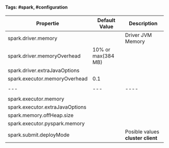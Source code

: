 #### Tags: #spark, #configuration

Propertie | Default Value | Description
-----------------|---------|-----------
spark.driver.memory|| Driver JVM Memory
spark.driver.memoryOverhead | 10% or max(384 MB)
spark.driver.extraJavaOptions |
spark.executor.memoryOverhead  | 0.1 |
 |     |
 | --- | --- | ----
 |     |
spark.executor.memory |
spark.executor.extraJavaOptions |
spark.memory.offHeap.size |
spark.executor.pyspark.memory |
spark.submit.deployMode || Posible values **cluster client**



